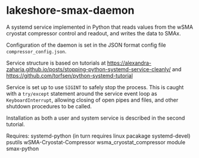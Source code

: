 # lakeshore-smax-daemon

A systemd service implemented in Python that reads values from the wSMA cryostat compressor control and readout, and writes the data to SMAx.

Configuration of the daemon is set in the JSON format config file `compressor_config.json`.

Service structure is based on tutorials at https://alexandra-zaharia.github.io/posts/stopping-python-systemd-service-cleanly/ and https://github.com/torfsen/python-systemd-tutorial

Service is set up to use `SIGINT` to safely stop the process.  This is caught with a `try/except` statement around the service event loop as `KeyboardInterrupt`, allowing closing of open pipes and files, and other shutdown procedures to be called.

Installation as both a user and system service is described in the second tutorial.

Requires:
systemd-python (in turn requires linux pacakage systemd-devel)
psutils
wSMA-Cryostat-Compressor wsma_cryostat_compressor module
smax-python